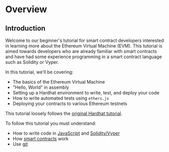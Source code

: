 # Overview

## Introduction

Welcome to our beginner's tutorial for smart contract developers interested in learning more about the Ethereum Virtual Machine (EVM). This tutorial is aimed towards developers who are already familiar with smart contracts and have had some experience programming in a smart contract language such as Solidity or Vyper.

In this tutorial, we'll be covering:

- The basics of the Ethereum Virtual Machine
- "Hello, World" in assembly
- Setting up a Hardhat environment to write, test, and deploy your code
- How to write automated tests using `ethers.js`
- Deploying your contracts to various Ethereum testnets

This tutorial loosely follows the [original Hardhat tutorial](https://hardhat.org/tutorial/).

To follow this tutorial you must understand:

- How to write code in [JavaScript](https://developer.mozilla.org/en-US/docs/Learn/Getting_started_with_the_web/JavaScript_basics) and [Solidity/Vyper](https://ethereum.org/en/developers/docs/smart-contracts/languages/)
- How [smart contracts](https://ethereum.org/en/developers/docs/smart-contracts/#:~:text=Smart%20contracts%20are%20a%20type,network%20and%20run%20as%20programmed.) work
- Use [git](https://git-scm.com/doc)
